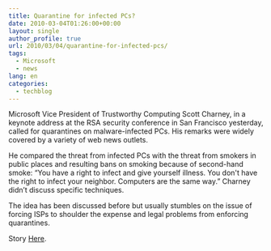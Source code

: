 ```yaml
---
title: Quarantine for infected PCs?
date: 2010-03-04T01:26:00+00:00
layout: single
author_profile: true
url: 2010/03/04/quarantine-for-infected-pcs/
tags:
  - Microsoft
  - news
lang: en
categories: 
  - techblog
---
```

Microsoft Vice President of Trustworthy Computing Scott Charney, in a keynote address at the RSA security conference in San Francisco yesterday, called for quarantines on malware-infected PCs. His remarks were widely covered by a variety of web news outlets.

He compared the threat from infected PCs with the threat from smokers in public places and resulting bans on smoking because of second-hand smoke: “You have a right to infect and give yourself illness. You don't have the right to infect your neighbor. Computers are the same way.” Charney didn’t discuss specific techniques.

The idea has been discussed before but usually stumbles on the issue of forcing ISPs to shoulder the expense and legal problems from enforcing quarantines.

Story [Here](http://www.theregister.co.uk/2010/03/02/microsoft_charney_rsa/).
